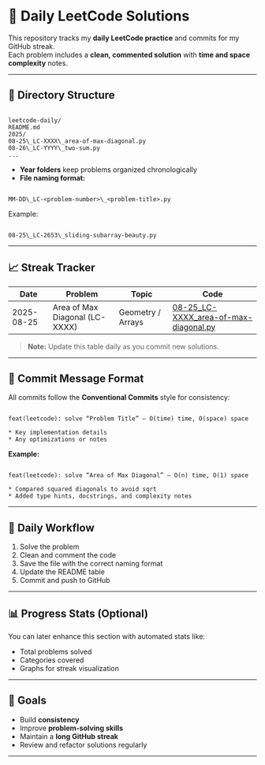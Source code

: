 # 🧠 Daily LeetCode Solutions

This repository tracks my **daily LeetCode practice** and commits for my GitHub streak.  
Each problem includes a **clean, commented solution** with **time and space complexity** notes.

---

## 📂 Directory Structure

```

leetcode-daily/
README.md
2025/
08-25\_LC-XXXX\_area-of-max-diagonal.py
08-26\_LC-YYYY\_two-sum.py
...

```

- **Year folders** keep problems organized chronologically  
- **File naming format:**  
```

MM-DD\_LC-<problem-number>\_<problem-title>.py

```
Example:  
```

08-25\_LC-2653\_sliding-subarray-beauty.py

```

---

## 📈 Streak Tracker

| Date       | Problem | Topic | Code |
|------------|---------|-------|------|
| 2025-08-25 | Area of Max Diagonal (LC-XXXX) | Geometry / Arrays | [08-25_LC-XXXX_area-of-max-diagonal.py](2025/08-25_LC-XXXX_area-of-max-diagonal.py) |

> **Note:** Update this table daily as you commit new solutions.

---

## 📝 Commit Message Format

All commits follow the **Conventional Commits** style for consistency:

```

feat(leetcode): solve “Problem Title” — O(time) time, O(space) space

* Key implementation details
* Any optimizations or notes

```

**Example:**  
```

feat(leetcode): solve “Area of Max Diagonal” — O(n) time, O(1) space

* Compared squared diagonals to avoid sqrt
* Added type hints, docstrings, and complexity notes

```

---

## 🚀 Daily Workflow

1. Solve the problem  
2. Clean and comment the code  
3. Save the file with the correct naming format  
4. Update the README table  
5. Commit and push to GitHub  

---

## 📊 Progress Stats (Optional)

You can later enhance this section with automated stats like:  
- Total problems solved  
- Categories covered  
- Graphs for streak visualization  

---

## 🎯 Goals

- Build **consistency**  
- Improve **problem-solving skills**  
- Maintain a **long GitHub streak**  
- Review and refactor solutions regularly  

---

